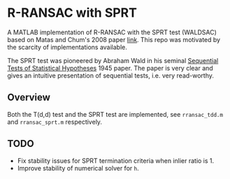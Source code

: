 # R-RANSAC with SPRT
A MATLAB implementation of R-RANSAC with the SPRT test (WALDSAC)
based on Matas and Chum's 2008 paper [link](https://cmp.felk.cvut.cz/~matas/papers/chum-waldsac-iccv05.pdf). This repo was motivated by the scarcity of implementations available.

The SPRT test was pioneered by Abraham Wald in his seminal [Sequential Tests of Statistical Hypotheses](https://projecteuclid.org/journals/annals-of-mathematical-statistics/volume-16/issue-2/Sequential-Tests-of-Statistical-Hypotheses/10.1214/aoms/1177731118.full) 1945 paper. The paper is very clear and gives an intuitive presentation of sequential tests, i.e. very read-worthy.

## Overview
Both the T(d,d) test and the SPRT test are implemented, see `rransac_tdd.m` and `rransac_sprt.m` respectively. 

## TODO
  - Fix stability issues for SPRT termination criteria when inlier ratio is 1.
  - Improve stability of numerical solver for `h`.
